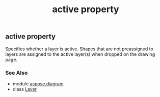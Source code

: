 ﻿---
title: active property
second_title: Aspose.Diagram for Python via .NET API References
description: 
type: docs
weight: 30
url: /python-net/aspose.diagram/layer/active/
is_root: false
---

## active property


Specifies whether a layer is active. Shapes that are not preassigned to layers are assigned to the active layer(s) when dropped on the drawing page.

### See Also
* module [aspose.diagram](../../)
* class [Layer](/diagram/python-net/aspose.diagram/layer)
